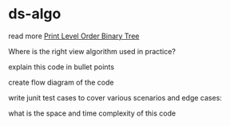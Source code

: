 # ds-algo

read more [Print Level Order Binary Tree](https://wesome.org/print-level-order-binary-tree)

Where is the right view algorithm used in practice?

explain this code in bullet points

create flow diagram of the code

write junit test cases to cover various scenarios and edge cases:

what is the space and time complexity of this code
